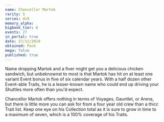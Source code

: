 ```yaml
---
name: Chancellor Martok
rarity: 5
series: ds9
memory_alpha:
bigbook_tier: 6
events: 27
in_portal: true
date: 27/11/2019
obtained: Pack
mega: false
published: true
---
```


Name dropping Martok and a fiver might get you a delicious chicken sandwich, but unbeknownst to most is that Martok has hit on at least one variant Event bonus in five of six calendar years. With a half dozen other Event-able Traits, he is a lesser-known name who could end up driving your Shuttles more often than you'd expect. 

Chancellor Martok offers nothing in terms of Voyages, Gauntlet, or Arena, but there is little more you can ask for from a four year old crew than a thicc Trait list. Keep one eye on his Collection total as it is sure to grow in time to a maximum of seven, which is a 100% coverage of his Traits.
